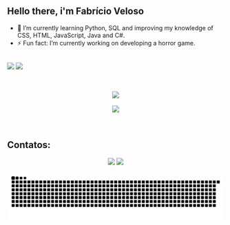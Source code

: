 ## Hello there, i'm Fabrício Veloso

- 🌱 I’m currently learning Python, SQL and improving my knowledge of CSS, HTML, JavaScript, Java and C#.
- ⚡ Fun fact: I’m currently working on developing a horror game.

<br>

<div>
     <img height="170em" src="https://github-readme-stats.vercel.app/api?username=FabricioVeloso&show_icons=true&theme=dark&include_all_commits=true&count=true&count_private=true"/>
     <img height="170em" src="https://github-readme-stats.vercel.app/api/top-langs/?username=FabricioGMV&layout=compact&theme=dark&hide_border=false&title_color=#FFFFFF"/>
</div>
       
<br>
<br>

<div align="center">
    <p>
        <img src="https://skillicons.dev/icons?i=vscode,git,figma,windows,bootstrap,blender,godot" />
    </p>
    <p>
        <img src="https://skillicons.dev/icons?i=python,java,js,css,php,aws,mysql,c#" />
    </p>
</div>

<br>
       
## Contatos:

<div align="center"> 
  <!-- <a href="https://www.youtube.com/channel" target="_blank"><img src="https://img.shields.io/badge/YouTube-FF0000?style=for-the-badge&logo=youtube&logoColor=white" target="_blank"></a> -->
  <!-- <a href="https://instagram.com" target="_blank"><img src="https://img.shields.io/badge/-Instagram-%23E4405F?style=for-the-badge&logo=instagram&logoColor=white" target="_blank"></a> -->
  <!-- <a href="https://www.twitch.tv" target="_blank"><img src="https://img.shields.io/badge/Twitch-9146FF?style=for-the-badge&logo=twitch&logoColor=white" target="_blank"></a> -->
  <!-- <a href="https://discord.gg/" target="_blank"><img src="https://img.shields.io/badge/Discord-7289DA?style=for-the-badge&logo=discord&logoColor=white" target="_blank"></a> -->
  <!-- <a href="https://www.linkedin.com/in/faevelo/" target="blank"><img src="https://raw.githubusercontent.com/rahuldkjain/github-profile-readme-generator/master/src/images/icons/Social/linked-in-alt.svg" alt="LinkedIn Fabrício" height="30" width="40" /></a> -->
     
  <a href = "mailto:fgmv01@outlook.com"><img src="https://img.shields.io/badge/Microsoft_Outlook-0078D4?style=for-the-badge&logo=microsoft-outlook&logoColor=white"></a>
  <a href="" target="_blank"><img src="https://img.shields.io/badge/-LinkedIn-%230077B5?style=for-the-badge&logo=linkedin&logoColor=white"></a>
</div>

![Snake animation](https://github.com/FabricioGMV/FabricioGMV/blob/output/github-contribution-grid-snake.svg)
